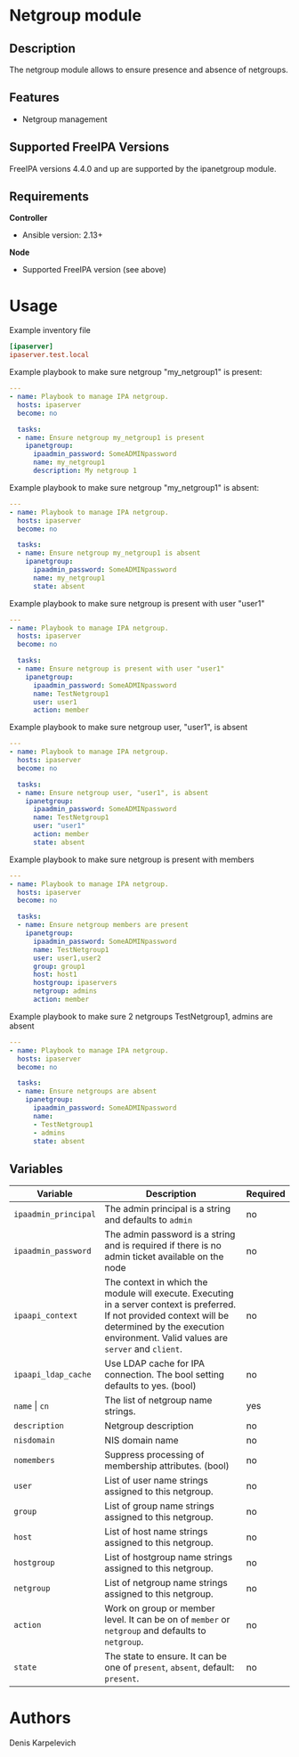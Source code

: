 Netgroup module
============

Description
-----------

The netgroup module allows to ensure presence and absence of netgroups.

Features
--------

* Netgroup management


Supported FreeIPA Versions
--------------------------

FreeIPA versions 4.4.0 and up are supported by the ipanetgroup module.


Requirements
------------

**Controller**
* Ansible version: 2.13+

**Node**
* Supported FreeIPA version (see above)


Usage
=====

Example inventory file

```ini
[ipaserver]
ipaserver.test.local
```


Example playbook to make sure netgroup "my_netgroup1" is present:

```yaml
---
- name: Playbook to manage IPA netgroup.
  hosts: ipaserver
  become: no

  tasks:
  - name: Ensure netgroup my_netgroup1 is present
    ipanetgroup:
      ipaadmin_password: SomeADMINpassword
      name: my_netgroup1
      description: My netgroup 1
```


Example playbook to make sure netgroup "my_netgroup1" is absent:

```yaml
---
- name: Playbook to manage IPA netgroup.
  hosts: ipaserver
  become: no

  tasks:
  - name: Ensure netgroup my_netgroup1 is absent
    ipanetgroup:
      ipaadmin_password: SomeADMINpassword
      name: my_netgroup1
      state: absent
```


Example playbook to make sure netgroup is present with user "user1"

```yaml
---
- name: Playbook to manage IPA netgroup.
  hosts: ipaserver
  become: no

  tasks:
  - name: Ensure netgroup is present with user "user1"
    ipanetgroup:
      ipaadmin_password: SomeADMINpassword
      name: TestNetgroup1
      user: user1
      action: member
```


Example playbook to make sure netgroup user, "user1", is absent

```yaml
---
- name: Playbook to manage IPA netgroup.
  hosts: ipaserver
  become: no

  tasks:
  - name: Ensure netgroup user, "user1", is absent
    ipanetgroup:
      ipaadmin_password: SomeADMINpassword
      name: TestNetgroup1
      user: "user1"
      action: member
      state: absent
```


Example playbook to make sure netgroup is present with members

```yaml
---
- name: Playbook to manage IPA netgroup.
  hosts: ipaserver
  become: no

  tasks:
  - name: Ensure netgroup members are present
    ipanetgroup:
      ipaadmin_password: SomeADMINpassword
      name: TestNetgroup1
      user: user1,user2
      group: group1
      host: host1
      hostgroup: ipaservers
      netgroup: admins
      action: member
```


Example playbook to make sure 2 netgroups TestNetgroup1, admins are absent

```yaml
---
- name: Playbook to manage IPA netgroup.
  hosts: ipaserver
  become: no

  tasks:
  - name: Ensure netgroups are absent
    ipanetgroup:
      ipaadmin_password: SomeADMINpassword
      name:
      - TestNetgroup1
      - admins
      state: absent
```


Variables
---------

Variable | Description | Required
-------- | ----------- | --------
`ipaadmin_principal` | The admin principal is a string and defaults to `admin` | no
`ipaadmin_password` | The admin password is a string and is required if there is no admin ticket available on the node | no
`ipaapi_context` | The context in which the module will execute. Executing in a server context is preferred. If not provided context will be determined by the execution environment. Valid values are `server` and `client`. | no
`ipaapi_ldap_cache` | Use LDAP cache for IPA connection. The bool setting defaults to yes. (bool) | no
`name` \| `cn` | The list of netgroup name strings. | yes
`description` | Netgroup description | no
`nisdomain` | NIS domain name | no
`nomembers` | Suppress processing of membership attributes. (bool) | no
`user` | List of user name strings assigned to this netgroup. | no
`group` | List of group name strings assigned to this netgroup. | no
`host` | List of host name strings assigned to this netgroup. | no
`hostgroup` | List of hostgroup name strings assigned to this netgroup. | no
`netgroup` | List of netgroup name strings assigned to this netgroup. | no
`action` | Work on group or member level. It can be on of `member` or `netgroup` and defaults to `netgroup`. | no
`state` | The state to ensure. It can be one of `present`, `absent`, default: `present`. | no


Authors
=======

Denis Karpelevich
